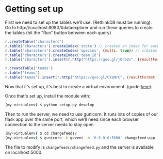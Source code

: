# Getting set up

First we need to set up the tables we'll use. (RethinkDB must be
running). Go to http://localhost:8080/#dataexplorer and run these
queries to create the tables (hit the "Run" button between each query)

```js
r.createTable('characters')
r.table('characters').createIndex('score') // creates an index for each character's score
r.table('characters').createIndex('species', {multi: true}) // creates an index entry for each species
r.table('characters').createIndex('team_id')
r.table('characters').insert(r.http("https://goo.gl/j0rb2x", {resultFormat: 'json'}))

r.createTable('teams')
r.table('teams')
r.table("teams").insert(r.http("https://goo.gl/CYaNrC", {resultFormat: 'json'}))
```

Now that it's set up, it's best to create a virtual
environment. (guide
[here](http://docs.python-guide.org/en/latest/dev/virtualenvs/)).

Once that's set up, install the module with:

```bash
(my-virtualenv) $ python setup.py develop
```

Then to run the server, we need to use gunicorn. It runs lots of
copies of our flask app over the same port, which we'll need since
each browser connection to the server needs to stay open.

```bash
(my-virtualenv) $ cd changefeeds/
(my-virtualenv) $ gunicorn -k gevent -b '0.0.0.0:5000' changefeed:app
```

The file to modify is `changefeeds/changefeed.py` and the server is
available on localhost:5000.
